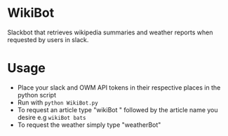 # WikiBot

Slackbot that retrieves wikipedia summaries and weather reports when requested
by users in slack.

# Usage

- Place your slack and OWM API tokens in their respective places in the python script
- Run with ```python WikiBot.py```
- To request an article type "wikiBot " followed by the article name you desire e.g ```wikiBot bats```
- To request the weather simply type "weatherBot"
